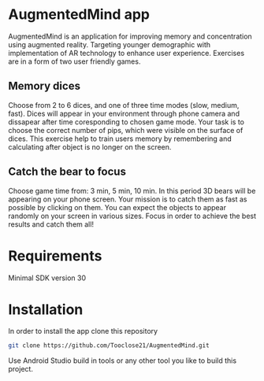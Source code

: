 # AugmentedMind app
AugmentedMind is an application for improving memory and concentration using augmented reality.
Targeting younger demographic with implementation of AR technology to enhance user experience.
Exercises are in a form of two user friendly games.
## Memory dices
Choose from 2 to 6 dices, and one of three time modes (slow, medium, fast).
Dices will appear in your environment through phone camera and dissapear after time coresponding to chosen game mode.
Your task is to choose the correct number of pips, which were visible on the surface of dices.
This exercise help to train users memory by remembering and calculating after object is no longer on the screen.
## Catch the bear to focus
Choose game time from: 3 min, 5 min, 10 min.
In this period 3D bears will be appearing on your phone screen.
Your mission is to catch them as fast as possible by clicking on them.
You can expect the objects to appear randomly on your screen in various sizes.
Focus in order to achieve the best results and catch them all!
# Requirements
Minimal SDK version 30
# Installation
In order to install the app clone this repository
```bash
git clone https://github.com/Tooclose21/AugmentedMind.git
```
Use Android Studio build in tools or any other tool you like to build this project.
